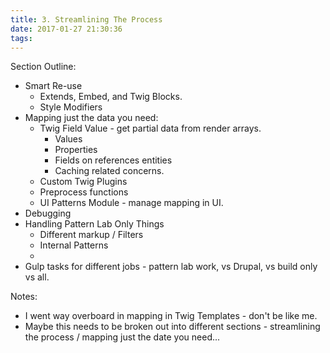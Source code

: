```yaml
---
title: 3. Streamlining The Process
date: 2017-01-27 21:30:36
tags:
---
```


Section Outline:

* Smart Re-use
    * Extends, Embed, and Twig Blocks.
    * Style Modifiers
* Mapping just the data you need:
    * Twig Field Value - get partial data from render arrays.
        * Values
        * Properties
        * Fields on references entities
        * Caching related concerns.
    * Custom Twig Plugins
    * Preprocess functions
    * UI Patterns Module - manage mapping in UI.
* Debugging
* Handling Pattern Lab Only Things
    * Different markup / Filters
    * Internal Patterns
    * 
* Gulp tasks for different jobs - pattern lab work, vs Drupal, vs build only vs all.

Notes: 
* I went way overboard in mapping in Twig Templates - don't be like me.
* Maybe this needs to be broken out into different sections - streamlining the process / mapping just the date you need...
